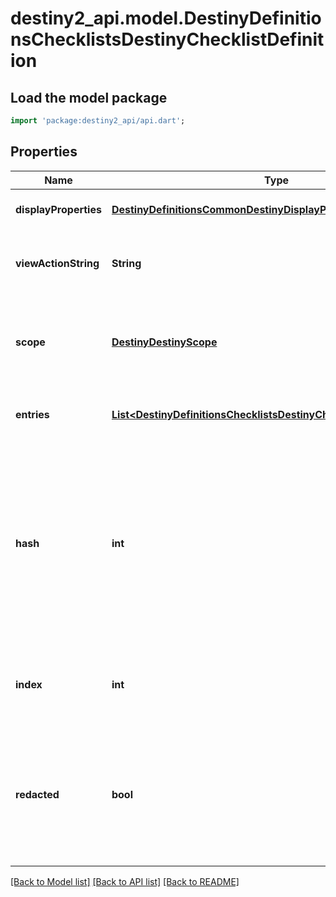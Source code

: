 # destiny2_api.model.DestinyDefinitionsChecklistsDestinyChecklistDefinition

## Load the model package
```dart
import 'package:destiny2_api/api.dart';
```

## Properties
Name | Type | Description | Notes
------------ | ------------- | ------------- | -------------
**displayProperties** | [**DestinyDefinitionsCommonDestinyDisplayPropertiesDefinition**](DestinyDefinitionsCommonDestinyDisplayPropertiesDefinition.md) |  | [optional] [default to null]
**viewActionString** | **String** | A localized string prompting you to view the checklist. | [optional] [default to null]
**scope** | [**DestinyDestinyScope**](DestinyDestinyScope.md) | Indicates whether you will find this checklist on the Profile or Character components. | [optional] [default to null]
**entries** | [**List&lt;DestinyDefinitionsChecklistsDestinyChecklistEntryDefinition&gt;**](DestinyDefinitionsChecklistsDestinyChecklistEntryDefinition.md) | The individual checklist items. Gotta catch &#39;em all. | [optional] [default to []]
**hash** | **int** | The unique identifier for this entity. Guaranteed to be unique for the type of entity, but not globally.  When entities refer to each other in Destiny content, it is this hash that they are referring to. | [optional] [default to null]
**index** | **int** | The index of the entity as it was found in the investment tables. | [optional] [default to null]
**redacted** | **bool** | If this is true, then there is an entity with this identifier/type combination, but BNet is not yet allowed to show it. Sorry! | [optional] [default to null]

[[Back to Model list]](../README.md#documentation-for-models) [[Back to API list]](../README.md#documentation-for-api-endpoints) [[Back to README]](../README.md)


